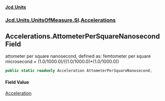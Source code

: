 #### [Jcd.Units](index.md 'index')
### [Jcd.Units.UnitsOfMeasure.SI](Jcd.Units.UnitsOfMeasure.SI.md 'Jcd.Units.UnitsOfMeasure.SI').[Accelerations](Accelerations.md 'Jcd.Units.UnitsOfMeasure.SI.Accelerations')

## Accelerations.AttometerPerSquareNanosecond Field

attometer per square nanosecond, defined as: femtometer per square microsecond × (1.0/1000.0)/((1.0/1000.0)*(1.0/1000.0))

```csharp
public static readonly Acceleration AttometerPerSquareNanosecond;
```

#### Field Value
[Acceleration](Acceleration.md 'Jcd.Units.UnitTypes.Acceleration')